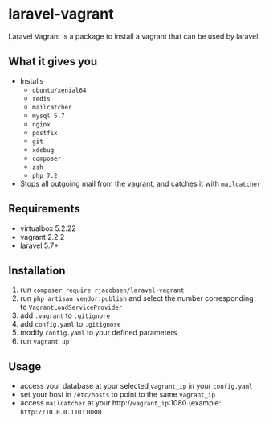 
# laravel-vagrant  
  
Laravel Vagrant is a package to install a vagrant that can be used by laravel.  
  
## What it gives you   
- Installs  
  - `ubuntu/xenial64`  
  - `redis`  
  - `mailcatcher`  
  - `mysql 5.7`  
  - `nginx`  
  - `postfix`  
  - `git`  
  - `xdebug`  
  - `composer`  
  - `zsh`  
  - `php 7.2`
- Stops all outgoing mail from the vagrant, and catches it with `mailcatcher`  
  
  
## Requirements  
- virtualbox 5.2.22  
- vagrant 2.2.2  
- laravel 5.7+  
  
## Installation  
  
1. run ``composer require rjacobsen/laravel-vagrant``  
2. run ``php artisan vendor:publish`` and select the number corresponding to ``VagrantLoadServiceProvider``  
3. add ``.vagrant`` to ``.gitignore``  
4. add ``config.yaml`` to ``.gitignore``  
5. modify ``config.yaml`` to your defined parameters  
6. run ``vagrant up``  
  
## Usage  
- access your database at your selected ``vagrant_ip`` in your ``config.yaml``  
- set your host in ``/etc/hosts`` to point to the same ``vagrant_ip``  
- access `mailcatcher` at your http://``vagrant_ip``:1080 (example: `http://10.0.0.110:1080`)
